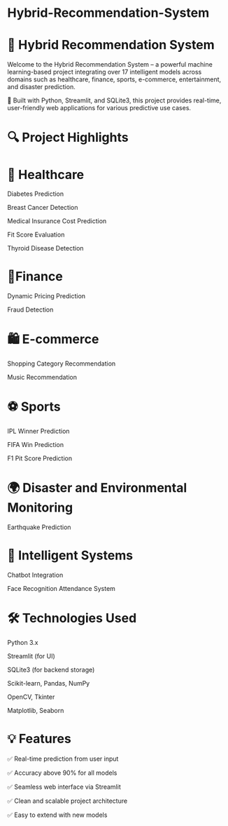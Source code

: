 # Hybrid-Recommendation-System

# 🧠 Hybrid Recommendation System
Welcome to the Hybrid Recommendation System – a powerful machine learning-based project integrating over 17 intelligent models across domains such as healthcare, finance, sports, e-commerce, entertainment, and disaster prediction.

🚀 Built with Python, Streamlit, and SQLite3, this project provides real-time, user-friendly web applications for various predictive use cases.

# 🔍 Project Highlights
# 🔬 Healthcare
Diabetes Prediction

Breast Cancer Detection

Medical Insurance Cost Prediction

Fit Score Evaluation

Thyroid Disease Detection

# 💸Finance
Dynamic Pricing Prediction

Fraud Detection

# 🛍️ E-commerce
Shopping Category Recommendation

Music Recommendation

# ⚽ Sports
IPL Winner Prediction

FIFA Win Prediction

F1 Pit Score Prediction

# 🌍 Disaster and Environmental Monitoring
Earthquake Prediction

# 🧠 Intelligent Systems
Chatbot Integration

Face Recognition Attendance System

# 🛠️ Technologies Used
Python 3.x

Streamlit (for UI)

SQLite3 (for backend storage)

Scikit-learn, Pandas, NumPy

OpenCV, Tkinter

Matplotlib, Seaborn

# 💡 Features
✅ Real-time prediction from user input

✅ Accuracy above 90% for all models

✅ Seamless web interface via Streamlit

✅ Clean and scalable project architecture

✅ Easy to extend with new models
